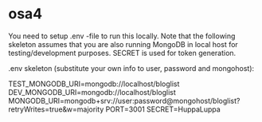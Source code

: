 # osa4

You need to setup .env -file to run this locally. Note that the following skeleton assumes that you are also running MongoDB in local host for testing/development purposes. SECRET is used for token generation.

.env skeleton (substitute your own info to user, password and mongohost):

TEST_MONGODB_URI=mongodb://localhost/bloglist
DEV_MONGODB_URI=mongodb://localhost/bloglist
MONGODB_URI=mongodb+srv://user:password@mongohost/bloglist?retryWrites=true&w=majority
PORT=3001
SECRET=HuppaLuppa
